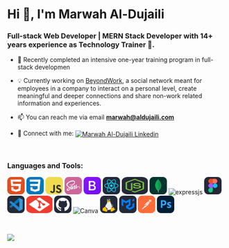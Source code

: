 <h1>Hi 👋, I'm Marwah Al-Dujaili</h1>
<h3>Full-stack Web Developer | MERN Stack Developer with 14+ years experience as Technology Trainer 🌟.</h3>

- 🌱 Recently completed an intensive one-year training program in full-stack developmen

- 💡 Currently working on <a href="https://github.com/Marwahaldujaili/beyondwork">BeyondWork</a>, a social network meant for employees in a company to interact on a personal level, create meaningful and deeper connections and share non-work related information and experiences.

- 📫 You can reach me via email **marwah@aldujaili.com**

- 🎯 Connect with me: <a href="https://www.linkedin.com/in/marwahaldujaili/" target="_blank" rel="noreferrer"><img align="center"
      src="https://www.vectorlogo.zone/logos/linkedin/linkedin-ar21.png"
      alt="Marwah Al-Dujaili Linkedin" width="60" /></a>

<br>

<h3 align="left">Languages and Tools:</h3>

<p align="left"><a href="https://www.w3.org/html/" target="_blank" rel="noreferrer" style="text-decoration: none;"><img
          src="https://github.com/tandpfun/skill-icons/raw/main/icons/HTML.svg"
          alt="html5"
          width="40"
          height="40"
          margin="5px"
        /></a> <a href="https://www.w3schools.com/css/" target="_blank" rel="noreferrer" style="text-decoration: none;"><img
          src="https://github.com/tandpfun/skill-icons/raw/main/icons/CSS.svg"
          alt="css3"
          width="40"
          height="40"
          margin="5px"
        /></a> <a
        href="https://developer.mozilla.org/en-US/docs/Web/JavaScript"
        target="_blank"
        rel="noreferrer"
        style="text-decoration: none;"
      ><img
          src="https://github.com/tandpfun/skill-icons/raw/main/icons/JavaScript.svg"
          alt="javascript"
          width="40"
          height="40"
          margin="5px"
        /></a> <a href="https://sass-lang.com" target="_blank" rel="noreferrer" style="text-decoration: none;"><img
          src="https://github.com/tandpfun/skill-icons/raw/main/icons/Sass.svg"
          alt="sass"
          width="40"
          height="40"
          margin="5px"
        /></a> <a href="https://getbootstrap.com" target="_blank" rel="noreferrer" style="text-decoration: none;"><img
          src="https://github.com/tandpfun/skill-icons/raw/main/icons/Bootstrap.svg"
          alt="bootstrap"
          width="40"
          height="40"
          margin="5px"
        /></a> <a href="https://reactjs.org/" target="_blank" rel="noreferrer" style="text-decoration: none;"><img
          src="https://github.com/tandpfun/skill-icons/raw/main/icons/React-Dark.svg"
          alt="react"
          width="40"
          height="40"
          margin="5px"
        /></a> <a href="https://nodejs.org" target="_blank" rel="noreferrer" style="text-decoration: none;"><img
          src="https://github.com/tandpfun/skill-icons/raw/main/icons/NodeJS-Dark.svg"
          alt="nodejs"
          width="60"
          height="40"
          margin="15px"
        /></a> <a href="https://www.mongodb.com/" target="_blank" rel="noreferrer" style="text-decoration: none;"><img
          src="https://github.com/tandpfun/skill-icons/raw/main/icons/MongoDB.svg"
          alt="mongodb"
          width="40"
          height="40"
          margin="15px"
        /></a> <a href="https://expressjs.com/" target="_blank" rel="noreferrer" style="text-decoration: none;"><img
          src="https://www.svgrepo.com/show/330398/express.svg"
          alt="expressjs"
          width="40"
          height="40"
          margin="15px"
        /></a> <a href="https://www.figma.com/" target="_blank" rel="noreferrer" style="text-decoration: none;"><img
          src="https://github.com/tandpfun/skill-icons/raw/main/icons/Figma-Dark.svg"
          alt="figma"
          width="40"
          height="40"
          margin="5px"
        /></a> <a href="https://code.visualstudio.com/" target="_blank" rel="noreferrer" style="text-decoration: none;"><img
          src="https://github.com/tandpfun/skill-icons/raw/main/icons/VSCode-Dark.svg"
          alt="VScode"
          width="40"
          height="40"
          margin="5px"
        /></a> <a href="https://git-scm.com/" target="_blank" rel="noreferrer" style="text-decoration: none;"><img
          src="https://github.com/tandpfun/skill-icons/raw/main/icons/Git.svg"
          alt="Git"
          width="60"
          height="40"
          margin="5px"
        /></a> <a href="https://github.com/" target="_blank" rel="noreferrer" style="text-decoration: none;"><img
          src="https://github.com/tandpfun/skill-icons/raw/main/icons/Github-Dark.svg"
          alt="Github"
          width="40"
          height="40"
          margin="5px"
        /></a> <a href="https://www.canva.com/" target="_blank" rel="noreferrer" style="text-decoration: none;"><img
          src="https://upload.wikimedia.org/wikipedia/commons/thumb/0/08/Canva_icon_2021.svg/2048px-Canva_icon_2021.svg.png"
          alt="Canva"
          width="40"
          height="40"
          margin="5px"
        /></a> <a href="https://www.linux.org/" target="_blank" rel="noreferrer" style="text-decoration: none;"><img
          src="https://github.com/tandpfun/skill-icons/raw/main/icons/Linux-Dark.svg"
          alt="Linux"
          width="40"
          height="40"
          margin="5px"
        /></a> <a href="https://mui.com/" target="_blank" rel="noreferrer" style="text-decoration: none;"><img
          src="https://github.com/tandpfun/skill-icons/raw/main/icons/MaterialUI-Dark.svg"
          alt="MateralUI"
          width="40"
          height="40"
          margin="5px"
        /></a> <a href="https://www.postman.com/" target="_blank" rel="noreferrer" style="text-decoration: none;"><img
          src="https://github.com/tandpfun/skill-icons/raw/main/icons/Postman.svg"
          alt="Postman"
          width="40"
          height="40"
          margin="5px"
        /></a> <a href="https://www.photoshop.com/en" target="_blank" rel="noreferrer" style="text-decoration: none;"><img
          src="https://github.com/tandpfun/skill-icons/raw/main/icons/Photoshop.svg"
          alt="photoshop"
          width="40"
          height="40"
          margin="5px"
        /></a></p>
<br>

![](https://komarev.com/ghpvc/?username=marwahaldujaili&color=brightgreen&style=flat)

<br>
<br>
